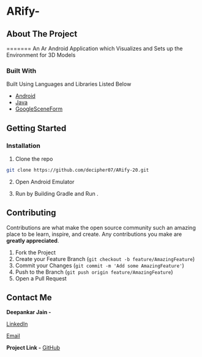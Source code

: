 
# ARify-
## About The Project
=======
An Ar Android Application which Visualizes and Sets up the Environment for 3D Models


### Built With
Built Using Languages and Libraries Listed Below 
* [Android](https://developer.android.com/reference/android/content/Context)
* [Java](https://docs.oracle.com/en/java/)
* [GoogleSceneForm](https://developers.google.com/sceneform/develop)




<!-- GETTING STARTED -->
## Getting Started

### Installation

1. Clone the repo
```sh
git clone https://github.com/decipher07/ARify-20.git
```
2. Open Android Emulator 

3. Run by Building Gradle and Run . 

<!-- CONTRIBUTING -->
## Contributing

Contributions are what make the open source community such an amazing place to be learn, inspire, and create. Any contributions you make are **greatly appreciated**.

1. Fork the Project
2. Create your Feature Branch (`git checkout -b feature/AmazingFeature`)
3. Commit your Changes (`git commit -m 'Add some AmazingFeature'`)
4. Push to the Branch (`git push origin feature/AmazingFeature`)
5. Open a Pull Request


<!-- CONTACT -->
## Contact Me

**Deepankar Jain -** 

[LinkedIn](https://www.linkedin.com/in/deepankar-jain-3997551a9/)

[Email](social.deej@gmail.com)

**Project Link -** [GitHub](https://github.com/decipher07/Chicken-Swarm-Optimization.git)




